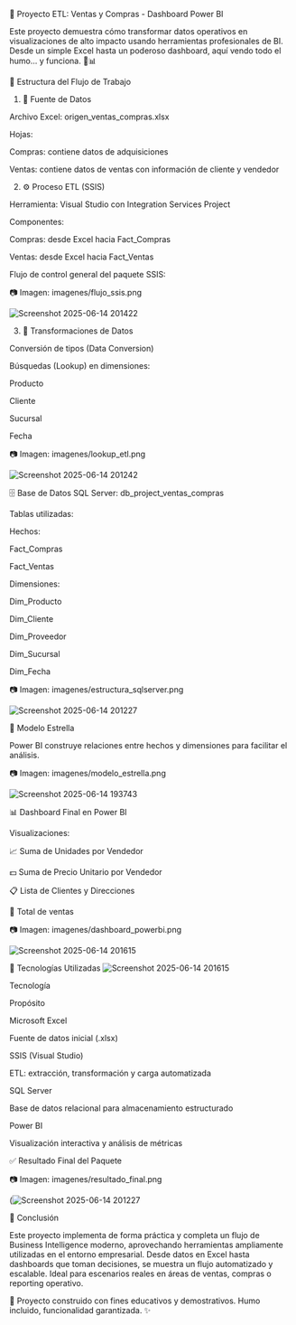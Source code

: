 🚀 Proyecto ETL: Ventas y Compras - Dashboard Power BI

Este proyecto demuestra cómo transformar datos operativos en visualizaciones de alto impacto usando herramientas profesionales de BI. Desde un simple Excel hasta un poderoso dashboard, aquí vendo todo el humo... y funciona. 💼📊

📁 Estructura del Flujo de Trabajo

1. 📄 Fuente de Datos

Archivo Excel: origen_ventas_compras.xlsx

Hojas:

Compras: contiene datos de adquisiciones

Ventas: contiene datos de ventas con información de cliente y vendedor

2. ⚙️ Proceso ETL (SSIS)

Herramienta: Visual Studio con Integration Services Project

Componentes:

Compras: desde Excel hacia Fact_Compras

Ventas: desde Excel hacia Fact_Ventas

Flujo de control general del paquete SSIS:

📷 Imagen: imagenes/flujo_ssis.png


![Screenshot 2025-06-14 201422](https://github.com/user-attachments/assets/8f9b1956-2352-4f86-93b3-a4386cdb2096)

3. 🔄 Transformaciones de Datos

Conversión de tipos (Data Conversion)

Búsquedas (Lookup) en dimensiones:

Producto

Cliente

Sucursal

Fecha

📷 Imagen: imagenes/lookup_etl.png


![Screenshot 2025-06-14 201242](https://github.com/user-attachments/assets/3268553e-06ff-4165-a647-82b6060a17e1)

🗄️ Base de Datos SQL Server: db_project_ventas_compras

Tablas utilizadas:

Hechos:

Fact_Compras

Fact_Ventas

Dimensiones:

Dim_Producto

Dim_Cliente

Dim_Proveedor

Dim_Sucursal

Dim_Fecha

📷 Imagen: imagenes/estructura_sqlserver.png

![Screenshot 2025-06-14 201227](https://github.com/user-attachments/assets/f9c3be76-547e-4986-8d13-2e737435164e)

🧠 Modelo Estrella

Power BI construye relaciones entre hechos y dimensiones para facilitar el análisis.

📷 Imagen: imagenes/modelo_estrella.png

![Screenshot 2025-06-14 193743](https://github.com/user-attachments/assets/af6953d3-392c-4916-9398-828c4c48369e)

📊 Dashboard Final en Power BI

Visualizaciones:

📈 Suma de Unidades por Vendedor

💵 Suma de Precio Unitario por Vendedor

📋 Lista de Clientes y Direcciones

🔢 Total de ventas

📷 Imagen: imagenes/dashboard_powerbi.png



![Screenshot 2025-06-14 201615](https://github.com/user-attachments/assets/42d7289c-7488-4b57-a4cf-083258293bc6)


🧰 Tecnologías Utilizadas ![Screenshot 2025-06-14 201615](https://github.com/user-attachments/assets/9eb6a34d-ce30-4f69-aae0-04757202fee1)

Tecnología

Propósito

Microsoft Excel

Fuente de datos inicial (.xlsx)

SSIS (Visual Studio)

ETL: extracción, transformación y carga automatizada

SQL Server

Base de datos relacional para almacenamiento estructurado

Power BI

Visualización interactiva y análisis de métricas

✅ Resultado Final del Paquete

📷 Imagen: imagenes/resultado_final.png

(![Screenshot 2025-06-14 201227](https://github.com/user-attachments/assets/965c1f12-72fe-4ece-a2ac-3c208636cfd1)


🏁 Conclusión

Este proyecto implementa de forma práctica y completa un flujo de Business Intelligence moderno, aprovechando herramientas ampliamente utilizadas en el entorno empresarial. Desde datos en Excel hasta dashboards que toman decisiones, se muestra un flujo automatizado y escalable. Ideal para escenarios reales en áreas de ventas, compras o reporting operativo.

🔧 Proyecto construido con fines educativos y demostrativos. Humo incluido, funcionalidad garantizada. ✨

